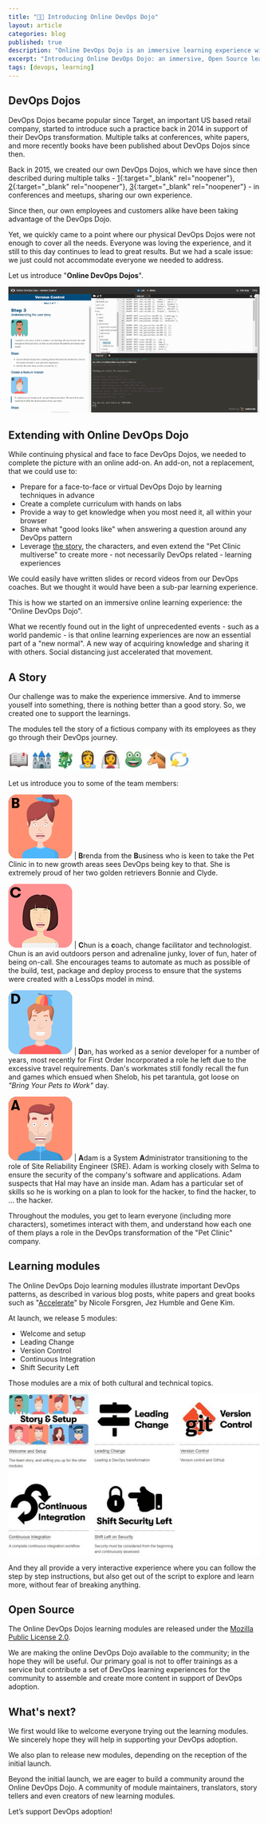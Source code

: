 ```yaml
---
title: "🐱‍👤 Introducing Online DevOps Dojo"
layout: article
categories: blog
published: true
description: "Online DevOps Dojo is an immersive learning experience with a fictious team and a set of hands on labs running in the browser."
excerpt: "Introducing Online DevOps Dojo: an immersive, Open Source learning experience with a fictious team and a set of hands on labs running in the browser."
tags: [devops, learning]
---
```


## DevOps Dojos

DevOps Dojos became popular since Target, an important US based retail company, started to introduce such a practice back in 2014 in support of their DevOps transformation.
Multiple talks at conferences, white papers, and more recently books have been published about DevOps Dojos since then.

Back in 2015, we created our own DevOps Dojos, which we have since then described during multiple talks - [1](https://www.youtube.com/watch?v=nhokY2UpBqI){:target="_blank" rel="noopener"}, [2](https://www.youtube.com/watch?v=75aZRf0_wSo){:target="_blank" rel="noopener"}, [3](https://www.youtube.com/watch?v=5ejcK1sTv6k){:target="_blank" rel="noopener"} - in conferences and meetups, sharing our own experience.

Since then, our own employees and customers alike have been taking advantage of the DevOps Dojo.

Yet, we quickly came to a point where our physical DevOps Dojos were not enough to cover all the needs. Everyone was loving the
experience, and it still to this day continues to lead to great results. But we had a scale issue: we just could not accommodate everyone we needed to address.

Let us introduce "**Online DevOps Dojos**".

![Animated preview of a module](../../images/devops-dojo-module.gif)

## Extending with Online DevOps Dojo

While continuing physical and face to face DevOps Dojos, we needed to complete the picture with an online add-on. An add-on, not a replacement, that we could use to:

* Prepare for a face-to-face or virtual DevOps Dojo by learning techniques in advance
* Create a complete curriculum with hands on labs
* Provide a way to get knowledge when you most need it, all within your browser
* Share what "good looks like" when answering a question around any DevOps pattern
* Leverage [the story](#a-story), the characters, and even extend the "Pet Clinic multiverse" to create more - not necessarily DevOps related - learning experiences

We could easily have written slides or record videos from our DevOps coaches. But we thought it would have been a sub-par learning experience.

This is how we started on an immersive online learning experience: the "Online DevOps Dojo".

What we recently found out in the light of unprecedented events - such as a world pandemic - is that online learning experiences are now an essential part of a "new normal". A new way of acquiring knowledge and sharing it with others. Social distancing just accelerated that movement.

## A Story

Our challenge was to make the experience immersive. And to immerse youself into something, there is nothing better than a good story. So, we created one to support the learnings.

The modules tell the story of a fictious company with its employees as they go through their DevOps journey.

![Once Upon a Time](../../images/onceuponatime.jpg)

Let us introduce you to some of the team members:

![Brenda](../../images/brenda.png) | **B**renda from the **B**usiness who is keen to take the Pet Clinic in to new growth areas sees DevOps being key to that. She is extremely proud of her two golden retrievers Bonnie and Clyde.

![Chun](../../images/chun.png) | **C**hun is a **c**oach, change facilitator and technologist. Chun is an avid outdoors person and adrenaline junky, lover of fun, hater of being on-call. She encourages teams to automate as much as possible of the build, test, package and deploy process to ensure that the systems were created with a LessOps model in mind.

![Dan](../../images/dan.png) | **D**an, has worked as a senior developer for a number of years, most recently for First Order Incorporated a role he left due to the excessive travel requirements. Dan's workmates still fondly recall the fun and games which ensued when Shelob, his pet tarantula, got loose on *"Bring Your Pets to Work"* day.

![Adam](../../images/adam.png) | **A**dam is a System **A**dministrator transitioning to the role of Site Reliability Engineer (SRE). Adam is working closely with Selma to ensure the security of the company's software and applications. Adam suspects that Hal may have an inside man. Adam has a particular set of skills so he is working on a plan to look for the hacker, to find the hacker, to ... the hacker.

Throughout the modules, you get to learn everyone (including more characters), sometimes interact with them, and understand how each one of them plays a role in the DevOps transformation of the "Pet Clinic" company.

## Learning modules

The Online DevOps Dojo learning modules illustrate important DevOps patterns, as described in various blog posts, white papers and great books such as "[Accelerate](https://itrevolution.com/book/accelerate/)" by Nicole Forsgren, Jez Humble and Gene Kim.

At launch, we release 5 modules:

* Welcome and setup
* Leading Change
* Version Control
* Continuous Integration
* Shift Security Left

Those modules are a mix of both cultural and technical topics.

![Modules](../../images/modules.jpg)

And they all provide a very interactive experience where you can follow the step by step instructions, but also get out of the script to explore and learn more, without fear of breaking anything.

## Open Source

The Online DevOps Dojos learning modules are released under the [Mozilla Public License 2.0](https://github.com/dxc-technology/online-devops-dojo/blob/master/LICENSE).

We are making the online DevOps Dojo available to the community; in the hope they will be useful. Our primary goal is not to offer trainings as a service but contribute a set of DevOps learning experiences for the community to assemble and create more content in support of DevOps adoption.

## What's next?

We first would like to welcome everyone trying out the learning modules. We sincerely hope they will help in supporting your DevOps adoption.

We also plan to release new modules, depending on the reception of the initial launch.

Beyond the initial launch, we are eager to build a community around the Online DevOps Dojo. A community of module maintainers, translators, story tellers and even creators of new learning modules.

Let’s support DevOps adoption!
